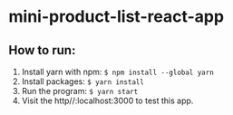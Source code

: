 # mini-product-list-react-app

## How to run:
1. Install yarn with npm:
  `$ npm install --global yarn`
2. Install packages:
  `$ yarn install`
3. Run the program:
  `$ yarn start`
4. Visit the http//:localhost:3000 to test this app.